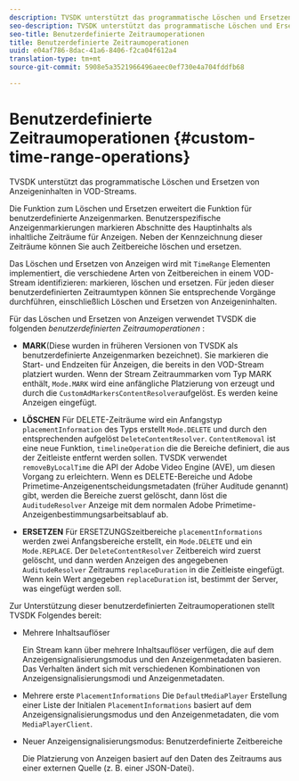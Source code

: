 ```yaml
---
description: TVSDK unterstützt das programmatische Löschen und Ersetzen von Anzeigeninhalten in VOD-Streams.
seo-description: TVSDK unterstützt das programmatische Löschen und Ersetzen von Anzeigeninhalten in VOD-Streams.
seo-title: Benutzerdefinierte Zeitraumoperationen
title: Benutzerdefinierte Zeitraumoperationen
uuid: e04af786-8dac-41a6-8406-f2ca04f612a4
translation-type: tm+mt
source-git-commit: 5908e5a3521966496aeec0ef730e4a704fddfb68

---
```



# Benutzerdefinierte Zeitraumoperationen {#custom-time-range-operations}

TVSDK unterstützt das programmatische Löschen und Ersetzen von Anzeigeninhalten in VOD-Streams.

Die Funktion zum Löschen und Ersetzen erweitert die Funktion für benutzerdefinierte Anzeigenmarken. Benutzerspezifische Anzeigenmarkierungen markieren Abschnitte des Hauptinhalts als inhaltliche Zeiträume für Anzeigen. Neben der Kennzeichnung dieser Zeiträume können Sie auch Zeitbereiche löschen und ersetzen.

Das Löschen und Ersetzen von Anzeigen wird mit `TimeRange` Elementen implementiert, die verschiedene Arten von Zeitbereichen in einem VOD-Stream identifizieren: markieren, löschen und ersetzen. Für jeden dieser benutzerdefinierten Zeitraumtypen können Sie entsprechende Vorgänge durchführen, einschließlich Löschen und Ersetzen von Anzeigeninhalten.

Für das Löschen und Ersetzen von Anzeigen verwendet TVSDK die folgenden *benutzerdefinierten Zeitraumoperationen* :

* **MARK**(Diese wurden in früheren Versionen von TVSDK als benutzerdefinierte Anzeigenmarken bezeichnet). Sie markieren die Start- und Endzeiten für Anzeigen, die bereits in den VOD-Stream platziert wurden. Wenn der Stream Zeitraummarken vom Typ MARK enthält, `Mode.MARK` wird eine anfängliche Platzierung von erzeugt und durch die `CustomAdMarkersContentResolver`aufgelöst. Es werden keine Anzeigen eingefügt.

* **LÖSCHEN** Für DELETE-Zeiträume wird ein Anfangstyp `placementInformation` des Typs erstellt `Mode.DELETE` und durch den entsprechenden aufgelöst `DeleteContentResolver`. `ContentRemoval` ist eine neue Funktion, `timelineOperation` die die Bereiche definiert, die aus der Zeitleiste entfernt werden sollen. TVSDK verwendet `removeByLocalTime` die API der Adobe Video Engine (AVE), um diesen Vorgang zu erleichtern. Wenn es DELETE-Bereiche und Adobe Primetime-Anzeigenentscheidungsmetadaten (früher Auditude genannt) gibt, werden die Bereiche zuerst gelöscht, dann löst die `AuditudeResolver` Anzeige mit dem normalen Adobe Primetime-Anzeigenbestimmungsarbeitsablauf ab.

* **ERSETZEN** Für ERSETZUNGSzeitbereiche `placementInformations` werden zwei Anfangsbereiche erstellt, ein `Mode.DELETE` und ein `Mode.REPLACE`. Der `DeleteContentResolver` Zeitbereich wird zuerst gelöscht, und dann werden Anzeigen des angegebenen `AuditudeResolver` Zeitraums `replaceDuration` in die Zeitleiste eingefügt. Wenn kein Wert angegeben `replaceDuration` ist, bestimmt der Server, was eingefügt werden soll.

Zur Unterstützung dieser benutzerdefinierten Zeitraumoperationen stellt TVSDK Folgendes bereit:

* Mehrere Inhaltsauflöser

   Ein Stream kann über mehrere Inhaltsauflöser verfügen, die auf dem Anzeigensignalisierungsmodus und den Anzeigenmetadaten basieren. Das Verhalten ändert sich mit verschiedenen Kombinationen von Anzeigensignalisierungsmodi und Anzeigenmetadaten.
* Mehrere erste `PlacementInformations` Die `DefaultMediaPlayer` Erstellung einer Liste der Initialen `PlacementInformations` basiert auf dem Anzeigensignalisierungsmodus und den Anzeigenmetadaten, die vom `MediaPlayerClient`.

* Neuer Anzeigensignalisierungsmodus: Benutzerdefinierte Zeitbereiche

   Die Platzierung von Anzeigen basiert auf den Daten des Zeitraums aus einer externen Quelle (z. B. einer JSON-Datei).